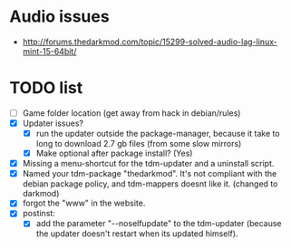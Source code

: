 # Audio issues
* http://forums.thedarkmod.com/topic/15299-solved-audio-lag-linux-mint-15-64bit/

# TODO list

- [ ] Game folder location (get away from hack in debian/rules)
- [X] Updater issues?
  - [X] run the updater outside the package-manager, because it take to long to download 2.7 gb files (from some slow mirrors)
  - [X] Make optional after package install? (Yes)
- [X] Missing a menu-shortcut for the tdm-updater and a uninstall script.
- [X] Named your tdm-package "thedarkmod". It's not compliant with the debian package policy, and tdm-mappers doesnt like it. (changed to darkmod)
- [X] forgot the "www" in the website.
- [X] postinst:
  - [X] add the parameter "--noselfupdate" to the tdm-updater (because the updater doesn't restart when its updated himself). 
